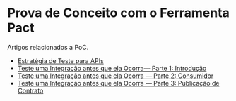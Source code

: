 # Prova de Conceito com o Ferramenta Pact

Artigos relacionados a PoC.

 - [Estratégia de Teste para APIs](https://medium.com/@priscilacamp0s/estrat%C3%A9gia-de-teste-para-apis-55baf148b104)
 - [Teste uma Integração antes que ela Ocorra— Parte 1: Introdução](https://medium.com/@priscilacamp0s/teste-uma-integra%C3%A7%C3%A3o-antes-que-ela-ocorra-parte-1-introdu%C3%A7%C3%A3o-da919b18f6bd)
 - [Teste uma Integração antes que ela Ocorra — Parte 2: Consumidor](https://medium.com/@priscilacamp0s/teste-uma-integra%C3%A7%C3%A3o-antes-que-ela-ocorra-parte-2-consumidor-72d68c062e98)
 - [Teste uma Integração antes que ela Ocorra — Parte 3: Publicação de Contrato](https://medium.com/@priscilacamp0s/teste-uma-integra%C3%A7%C3%A3o-antes-que-ela-ocorra-parte-3-publica%C3%A7%C3%A3o-de-contrato-254e0c3b55ec)